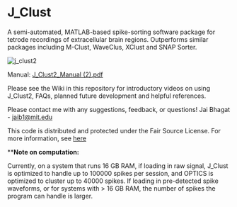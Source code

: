 # J_Clust
A semi-automated, MATLAB-based spike-sorting software package for tetrode recordings of extracellular brain regions. Outperforms similar packages including M-Clust, WaveClus, XClust and SNAP Sorter.

![j_clust2](https://user-images.githubusercontent.com/14895866/30189822-6bc536c6-9404-11e7-8c08-02670035f634.jpg)

Manual: [J_Clust2_Manual (2).pdf](https://github.com/jaib1/J_Clust/files/1342094/J_Clust2_Manual.2.pdf)

Please see the Wiki in this repository for introductory videos on using J_Clust2, FAQs, planned future development and helpful references.

Please contact me with any suggestions, feedback, or questions! Jai Bhagat - jaib1@mit.edu

This code is distributed and protected under the Fair Source License. For more information, see [here](https://fair.io/)

****Note on computation:** 

Currently, on a system that runs 16 GB RAM, if loading in raw signal, J_Clust is optimized to handle up to 100000 spikes per session, and OPTICS is optimized to cluster up to 40000 spikes. If loading in pre-detected spike waveforms, or for systems with > 16 GB RAM, the number of spikes the program can handle is larger.
